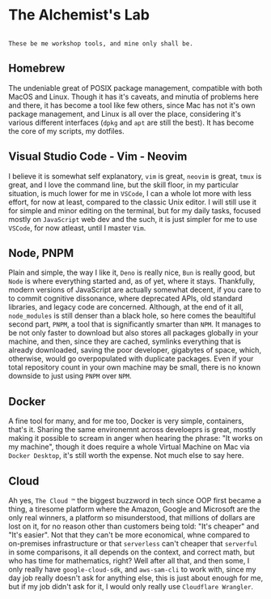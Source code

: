 # The Alchemist's Lab
```

These be me workshop tools, and mine only shall be.

```
## Homebrew
The undeniable great of POSIX package management, compatible with both MacOS and Linux.
Though it has it's caveats, and minutia of problems here and there, it has become a tool
like few others, since Mac has not it's own package management, and Linux is all
over the place, considering it's various different interfaces (`dpkg` and `apt` are still the best).
It has become the core of my scripts, my dotfiles.

## Visual Studio Code - Vim - Neovim
I believe it is somewhat self explanatory, `vim` is great, `neovim` is great,
`tmux` is great, and I love the command line, but the skill floor, in my particular situation,
is much lower for me in `VSCode`, I can a whole lot more with less effort, for now at least,
compared to the classic Unix editor. I will still use it for simple and minor editing
on the terminal, but for my daily tasks, focused mostly on `JavaScript` web dev and the such,
it is just simpler for me to use `VSCode`, for now atleast, until I master `Vim`.

## Node, PNPM
Plain and simple, the way I like it, `Deno` is really nice, `Bun` is really good, but `Node` is
where everything started and, as of yet, where it stays. Thankfully, modern versions
of JavaScript are actually somewhat decent, if you care to to commit cognitive dissonance,
where deprecated APIs, old standard libraries, and legacy code are concerned. Although,
at the end of it all, `node_modules` is still denser than a black hole, so here comes
the beaultiful second part, `PNPM`, a tool that is significantly smarter than `NPM`.
It manages to be not only faster to download but also stores all packages globally in your machine,
and then, since they are cached, symlinks everything that is already downloaded, saving the
poor developer, gigabytes of space, which, otherwise, would go overpopulated with duplicate
packages. Even if your total repository count in your own machine may be small, there is no known
downside to just using `PNPM` over `NPM`.

## Docker
A fine tool for many, and for me too, Docker is very simple, containers, that's it.
Sharing the same environemnt across develoeprs is great, mostly making it possible to
scream in anger when hearing the phrase: "It works on my machine", though it does
require a whole Virtual Machine on Mac via `Docker Desktop`, it's still worth the expense.
Not much else to say here.

## Cloud
Ah yes, `The Cloud ™` the biggest buzzword in tech since OOP first became a thing, a tiresome
platform where the Amazon, Google and Microsoft are the only real winners, a platform so misunderstood,
that millions of dollars are lost on it, for no reason other than customers being told: "It's cheaper" and
"It's easier". Not that they can't be more economical, whne compared to on-premises infrastructure or
that `serverless` can't cheaper that `serverful` in some comparisons, it all depends on the context, and
correct math, but who has time for mathematics, right? Well after all that, and then some,
I only really have `google-cloud-sdk`, and `aws-sam-cli` to work with, since my day job really doesn't ask
for anything else, this is just about enough for me, but if my job didn't ask for it,
I would only really use `Cloudflare Wrangler`.
